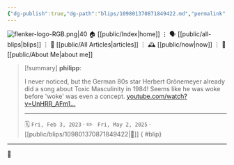 ```yaml
---
{"dg-publish":true,"dg-path":"blips/109801370871849422.md","permalink":"/blips/109801370871849422/","title":"philipp on mastodon @ 2023-02-03","created":"2023-02-03T14:52:36","updated":"2025-05-02T08:50:43"}
---
```



<div class="transclusion internal-embed is-loaded"><div class="markdown-embed">




![flenker-logo-RGB.png|40](/img/user/attachments/flenker-logo-RGB.png)
🏠 [[public/Index\|home]]  ⋮ 🗣️ [[public/all-blips\|blips]] ⋮  📝 [[public/All Articles\|articles]]  ⋮ 🕰️ [[public/now\|now]] ⋮ 🪪 [[public/About Me\|about me]]


</div></div>


> [!summary] **philipp**:
>
> I never noticed, but the German 80s star Herbert Grönemeyer already did a song about Toxic Masculinity in 1984! Seems like he was woke before 'woke' was even a concept. [youtube.com/watch?v=UnHRR_AFm1…](https://www.youtube.com/watch?v=UnHRR_AFm1A)
> - - -
>
> 🗓️ <code>Fri, Feb 3, 2023</code>  · ✏️ <code> Fri, May 2, 2025</code>  · [[public/blips/109801370871849422\|🔗]]
{ #blip}


- - -

 👾
